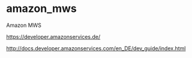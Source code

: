 # amazon_mws
Amazon MWS

https://developer.amazonservices.de/

http://docs.developer.amazonservices.com/en_DE/dev_guide/index.html
